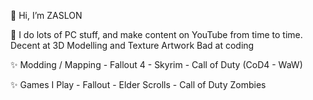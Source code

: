 👋 Hi, I’m ZASLON
  
👀 I do lots of PC stuff, and make content on YouTube from time to time.
Decent at 3D Modelling and Texture Artwork
Bad at coding

✨ Modding / Mapping
    - Fallout 4
    - Skyrim
    - Call of Duty (CoD4 - WaW)

✨ Games I Play
    - Fallout
    - Elder Scrolls
    - Call of Duty Zombies

<!---
ZASLONPC/ZASLONPC is a ✨ special ✨ repository because its `README.md` (this file) appears on your GitHub profile.
You can click the Preview link to take a look at your changes.
--->
